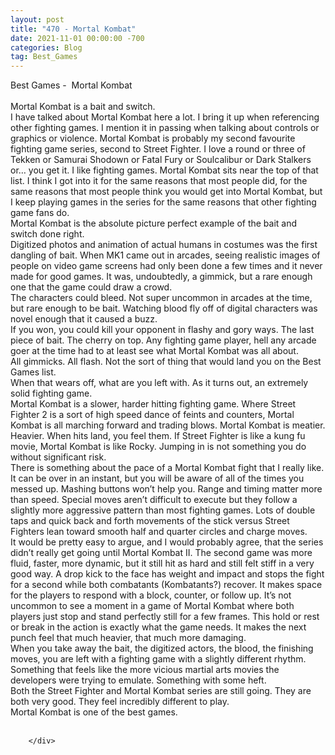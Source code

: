 ```yaml
---
layout: post
title: "470 - Mortal Kombat"
date: 2021-11-01 00:00:00 -700
categories: Blog
tag: Best_Games
---
```


<div class="blog-content">
				<div class="paragraph"><span><span>Best Games -&nbsp; Mortal Kombat</span></span><br><span></span><br><span><span>Mortal Kombat is a bait and switch.</span></span><br><span></span><span><span>I have talked about Mortal Kombat here a lot. I bring it up when referencing other fighting games. I mention it in passing when talking about controls or graphics or violence. Mortal Kombat is probably my second favourite fighting game series, second to Street Fighter. I love a round or three of Tekken or Samurai Shodown or Fatal Fury or Soulcalibur or Dark Stalkers or&hellip; you get it. I like fighting games. Mortal Kombat sits near the top of that list. I think I got into it for the same reasons that most people did, for the same reasons that most people think you would get into Mortal Kombat, but I keep playing games in the series for the same reasons that other fighting game fans do.</span></span><br><span></span><span><span>Mortal Kombat is the absolute picture perfect example of the bait and switch done right.&nbsp;</span></span><br><span></span><span><span>Digitized photos and animation of actual humans in costumes was the first dangling of bait. When MK1 came out in arcades, seeing realistic images of people on video game screens had only been done a few times and it never made for good games. It was, undoubtedly, a gimmick, but a rare enough one that the game could draw a crowd.</span></span><br><span></span><span><span>The characters could bleed. Not super uncommon in arcades at the time, but rare enough to be bait. Watching blood fly off of digital characters was novel enough that it caused a buzz.</span></span><br><span></span><span><span>If you won, you could kill your opponent in flashy and gory ways. The last piece of bait. The cherry on top. Any fighting game player, hell any arcade goer at the time had to at least see what Mortal Kombat was all about.&nbsp;</span></span><br><span></span><span><span>All gimmicks. All flash. Not the sort of thing that would land you on the Best Games list.&nbsp;</span></span><br><span></span><span><span>When that wears off, what are you left with. As it turns out, an extremely solid fighting game.&nbsp;</span></span><br><span></span><span><span>Mortal Kombat is a slower, harder hitting fighting game. Where Street Fighter 2 is a sort of high speed dance of feints and counters, Mortal Kombat is all marching forward and trading blows. Mortal Kombat is meatier. Heavier. When hits land, you feel them. If Street Fighter is like a kung fu movie, Mortal Kombat is like Rocky. Jumping in is not something you do without significant risk.&nbsp;</span></span><br><span></span><span><span>There is something about the pace of a Mortal Kombat fight that I really like. It can be over in an instant, but you will be aware of all of the times you messed up. Mashing buttons won&rsquo;t help you. Range and timing matter more than speed. Special moves aren&rsquo;t difficult to execute but they follow a slightly more aggressive pattern than most fighting games. Lots of double taps and quick back and forth movements of the stick versus Street Fighters lean toward smooth half and quarter circles and charge moves.&nbsp;</span></span><br><span></span><span><span>It would be pretty easy to argue, and I would probably agree, that the series didn&rsquo;t really get going until Mortal Kombat II. The second game was more fluid, faster, more dynamic, but it still hit as hard and still felt stiff in a very good way. A drop kick to the face has weight and impact and stops the fight for a second while both combatants (Kombatants?) recover. It makes space for the players to respond with a block, counter, or follow up. It&rsquo;s not uncommon to see a moment in a game of Mortal Kombat where both players just stop and stand perfectly still for a few frames. This hold or rest or break in the action is exactly what the game needs. It makes the next punch feel that much heavier, that much more damaging.</span></span><br><span></span><span><span>When you take away the bait, the digitized actors, the blood, the finishing moves, you are left with a fighting game with a slightly different rhythm. Something that feels like the more vicious martial arts movies the developers were trying to emulate. Something with some heft.&nbsp;</span></span><br><span></span><span><span>Both the Street Fighter and Mortal Kombat series are still going. They are both very good. They feel incredibly different to play.&nbsp;</span></span><br><span></span><span><span>Mortal Kombat is one of the best games.&nbsp;</span></span><br><span></span><br></div>

		</div>
        